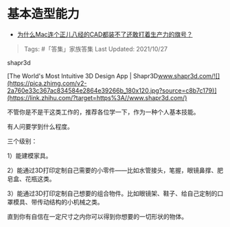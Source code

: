 # 基本造型能力

- [为什么Mac连个正儿八经的CAD都装不了还敢打着生产力的旗号？](https://www.zhihu.com/question/488353876/answer/2191114908)

>Tags: #「答集」家族答集 
>Last Updated:  2021/10/27

shapr3d

[The World's Most Intuitive 3D Design App | Shapr3D​www.shapr3d.com/![](https://pica.zhimg.com/v2-2a760e33c367ac834584e2864e39266b_180x120.jpg?source=c8b7c179)](https://link.zhihu.com/?target=https%3A//www.shapr3d.com/)

不管你是不是干这类工作的，推荐各位学一下，作为一种个人基本技能。

有人问要学到什么程度。

三个级别：

1）能建模家具。

2）能通过3D打印定制自己需要的小零件——比如水管接头，笔握，眼镜鼻撑、肥皂盒、花瓶这类。

3）能通过3D打印定制自己想要的组合物件。比如眼镜架、鞋子、给自己定制的口罩模具、带传动结构的小机械之类。

直到你有自信在一定尺寸之内你可以得到你想要的一切形状的物体。

 